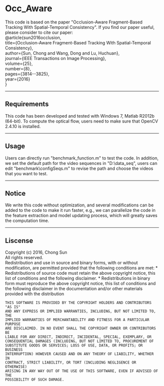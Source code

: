 # Occ_Aware
This code is based on the paper "Occlusion-Aware Fragment-Based Tracking With Spatial-Temporal Consistency". If you find our paper useful, please consider to cite our paper:   
@article{sun2016occlusion,  
  title={Occlusion-Aware Fragment-Based Tracking With Spatial-Temporal Consistency},  
  author={Sun, Chong and Wang, Dong and Lu, Huchuan},  
  journal={IEEE Transactions on Image Processing},  
  volume={25},  
  number={8},  
  pages={3814--3825},  
  year={2016}  
}  

------------
Requirements
------------
This code has been developed and tested with Windows 7, Matlab R2012b (64-bit). To compute the optical flow, users need to make sure that OpenCV 2.4.10 is installed. 

-----
Usage
-----
Users can directly run "benchmark_function.m" to test the code. In addition, we set the default path for the video sequences in "D:\data_seq\", users can edit "benchmark\configSeqs.m" to revise the path and choose the videos that you want to test. 

-----
Notice
-----
We write this code without optimization, and several modifications can be added to the code to make it run faster, e.g., we can parallelize the code in the feature extraction and model updating process, which will greatly saves the computation time.

-----
Liscense
-----
Copyright (c) 2016, Chong Sun  
All rights reserved.  
Redistribution and use in source and binary forms, with or without modification, are 
    permitted provided that the following conditions are met:
        * Redistributions of source code must retain the above copyright 
          notice, this list of conditions and the following disclaimer.
        * Redistributions in binary form must reproduce the above copyright 
          notice, this list of conditions and the following disclaimer in 
          the documentation and/or other materials provided with the distribution

    THIS SOFTWARE IS PROVIDED BY THE COPYRIGHT HOLDERS AND CONTRIBUTORS "AS IS" 
    AND ANY EXPRESS OR IMPLIED WARRANTIES, INCLUDING, BUT NOT LIMITED TO, THE 
    IMPLIED WARRANTIES OF MERCHANTABILITY AND FITNESS FOR A PARTICULAR PURPOSE 
    ARE DISCLAIMED. IN NO EVENT SHALL THE COPYRIGHT OWNER OR CONTRIBUTORS BE    
    LIABLE FOR ANY DIRECT, INDIRECT, INCIDENTAL, SPECIAL, EXEMPLARY, OR 
    CONSEQUENTIAL DAMAGES (INCLUDING, BUT NOT LIMITED TO, PROCUREMENT OF 
    SUBSTITUTE GOODS OR SERVICES; LOSS OF USE, DATA, OR PROFITS; OR BUSINESS 
    INTERRUPTION) HOWEVER CAUSED AND ON ANY THEORY OF LIABILITY, WHETHER IN 
    CONTRACT, STRICT LIABILITY, OR TORT (INCLUDING NEGLIGENCE OR OTHERWISE) 
    ARISING IN ANY WAY OUT OF THE USE OF THIS SOFTWARE, EVEN IF ADVISED OF THE 
    POSSIBILITY OF SUCH DAMAGE.
